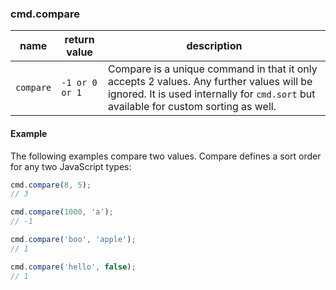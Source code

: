 ### cmd.compare

| name       | return value    | description   |
|------------|-----------------|---------------|
| `compare`  | `-1 or 0 or 1`  | Compare is a unique command in that it only accepts 2 values. Any further values will be ignored. It is used internally for `cmd.sort` but available for custom sorting as well. |


#### Example

The following examples compare two values. Compare defines a sort order for any two JavaScript types:

```js
cmd.compare(8, 5);
// 3

cmd.compare(1000, 'a');
// -1

cmd.compare('boo', 'apple');
// 1

cmd.compare('hello', false);
// 1
```
